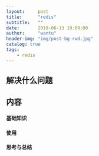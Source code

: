 ```yaml
---
layout:     post
title:      "redis"
subtitle:   ""
date:       2019-06-13 19:09:00
author:     "wantu"
header-img: "img/post-bg-rwd.jpg"
catalog: true
tags:
    - redis
---
```

## 解决什么问题

## 内容
#### 基础知识

#### 使用

#### 思考与总结